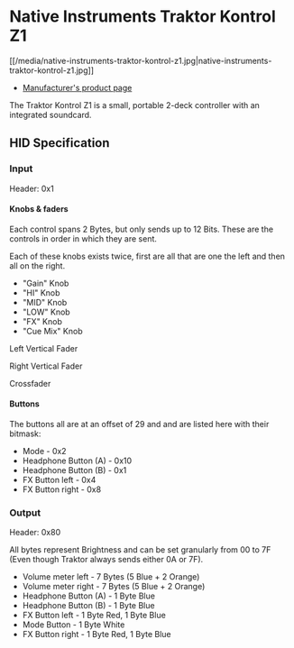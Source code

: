 # Native Instruments Traktor Kontrol Z1

[[/media/native-instruments-traktor-kontrol-z1.jpg|native-instruments-traktor-kontrol-z1.jpg]]

  - [Manufacturer's product
    page](https://www.native-instruments.com/de/products/traktor/traktor-for-ios/traktor-kontrol-z1/)

The Traktor Kontrol Z1 is a small, portable 2-deck controller with an
integrated soundcard.

## HID Specification

### Input

Header: 0x1

#### Knobs & faders

Each control spans 2 Bytes, but only sends up to 12 Bits. These are the
controls in order in which they are sent.

Each of these knobs exists twice, first are all that are one the left
and then all on the right.

  - "Gain" Knob
  - "HI" Knob
  - "MID" Knob
  - "LOW" Knob
  - "FX" Knob
  - "Cue Mix" Knob

Left Vertical Fader

Right Vertical Fader

Crossfader

#### Buttons

The buttons all are at an offset of 29 and and are listed here with
their bitmask:

  - Mode - 0x2
  - Headphone Button (A) - 0x10
  - Headphone Button (B) - 0x1
  - FX Button left - 0x4
  - FX Button right - 0x8

### Output

Header: 0x80

All bytes represent Brightness and can be set granularly from 00 to 7F
(Even though Traktor always sends either 0A or 7F).

  - Volume meter left - 7 Bytes (5 Blue + 2 Orange)
  - Volume meter right - 7 Bytes (5 Blue + 2 Orange)
  - Headphone Button (A) - 1 Byte Blue
  - Headphone Button (B) - 1 Byte Blue
  - FX Button left - 1 Byte Red, 1 Byte Blue
  - Mode Button - 1 Byte White
  - FX Button right - 1 Byte Red, 1 Byte Blue
